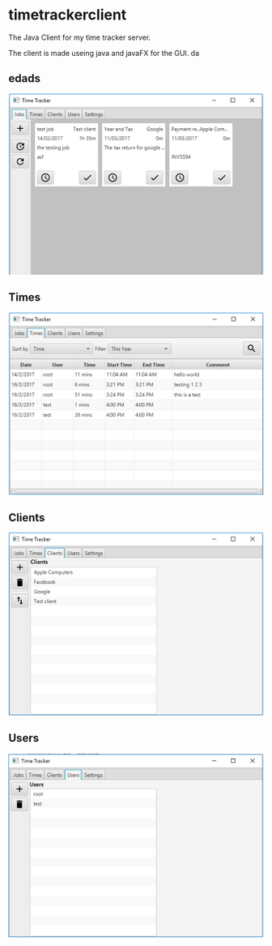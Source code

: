 # timetrackerclient
The Java Client for my time tracker server.

The client is made useing java and javaFX for the GUI.
da
## edads

![alt text](https://github.com/kelvinmeyer/timetrackerclient/blob/master/readme%20img/jobs.PNG "Jobs Window")

## Times

![alt text](https://github.com/kelvinmeyer/timetrackerclient/blob/master/readme%20img/times.PNG "Times Window")

## Clients

![alt text](https://github.com/kelvinmeyer/timetrackerclient/blob/master/readme%20img/Clients.PNG "Clients Window")

## Users

![alt text](https://github.com/kelvinmeyer/timetrackerclient/blob/master/readme%20img/Users.PNG "Users Window")
